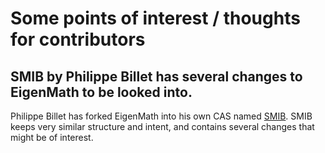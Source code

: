 # Some points of interest / thoughts for contributors

## SMIB by Philippe Billet has several changes to EigenMath to be looked into.

Philippe Billet has forked EigenMath into his own CAS named [SMIB](http://smib.sourceforge.net/). SMIB keeps very similar structure and intent, and contains several changes that might be of interest.
